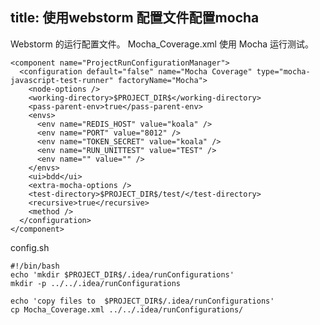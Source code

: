 title: 使用webstorm 配置文件配置mocha
---
Webstorm 的运行配置文件。
Mocha_Coverage.xml  使用 Mocha 运行测试。

    <component name="ProjectRunConfigurationManager">
      <configuration default="false" name="Mocha Coverage" type="mocha-javascript-test-runner" factoryName="Mocha">
        <node-options />
        <working-directory>$PROJECT_DIR$</working-directory>
        <pass-parent-env>true</pass-parent-env>
        <envs>
          <env name="REDIS_HOST" value="koala" />
          <env name="PORT" value="8012" />
          <env name="TOKEN_SECRET" value="koala" />
          <env name="RUN_UNITTEST" value="TEST" />
          <env name="" value="" />
        </envs>
        <ui>bdd</ui>
        <extra-mocha-options />
        <test-directory>$PROJECT_DIR$/test/</test-directory>
        <recursive>true</recursive>
        <method />
      </configuration>
    </component>
  
  
config.sh

      
    #!/bin/bash
    echo 'mkdir $PROJECT_DIR$/.idea/runConfigurations'
    mkdir -p ../../.idea/runConfigurations
    
    echo 'copy files to  $PROJECT_DIR$/.idea/runConfigurations'
    cp Mocha_Coverage.xml ../../.idea/runConfigurations/

  
